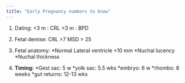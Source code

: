 ```yaml
---
title: "Early Pregnancy numbers to know"
---
```

1. Dating:
&lt;3 m : CRL
&gt;3 m : BPD

2. Fetal demise: 
CRL &gt;7 
MSD &gt; 25

3. Fetal anatomy:
*Normal Lateral ventricle &lt;10 mm 
*Nuchal lucency
*Nuchal thickness

4. <b>Timing:</b>
*Gest sac: 5 w
*yolk sac: 5.5 wks
*embryo: 6 w
*rhombo: 8 weeks
*gut returns: 12-13 wks

